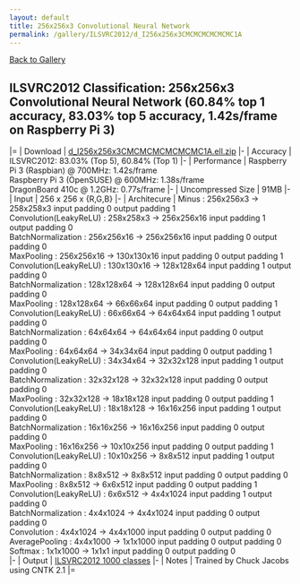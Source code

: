 ```yaml
---
layout: default
title: 256x256x3 Convolutional Neural Network
permalink: /gallery/ILSVRC2012/d_I256x256x3CMCMCMCMCMCMC1A
---
```


[Back to Gallery](/ELL/gallery)

## ILSVRC2012 Classification: 256x256x3 Convolutional Neural Network (60.84% top 1 accuracy, 83.03% top 5 accuracy, 1.42s/frame on Raspberry Pi 3)

|=
| Download | [d_I256x256x3CMCMCMCMCMCMC1A.ell.zip](https://github.com/Microsoft/ELL-models/raw/master/models/ILSVRC2012/d_I256x256x3CMCMCMCMCMCMC1A/d_I256x256x3CMCMCMCMCMCMC1A.ell.zip)
|-
| Accuracy | ILSVRC2012: 83.03% (Top 5), 60.84% (Top 1) 
|-
| Performance | Raspberry Pi 3 (Raspbian) @ 700MHz: 1.42s/frame<br>Raspberry Pi 3 (OpenSUSE) @ 600MHz: 1.38s/frame<br>DragonBoard 410c @ 1.2GHz: 0.77s/frame
|-
| Uncompressed Size | 91MB
|-
| Input | 256 x 256 x {R,G,B}
|-
| Architecure | Minus :  256x256x3  ->  258x258x3  input padding 0  output padding 1<br>Convolution(LeakyReLU) :  258x258x3  ->  256x256x16  input padding 1  output padding 0<br>BatchNormalization :  256x256x16  ->  256x256x16  input padding 0  output padding 0<br>MaxPooling :  256x256x16  ->  130x130x16  input padding 0  output padding 1<br>Convolution(LeakyReLU) :  130x130x16  ->  128x128x64  input padding 1  output padding 0<br>BatchNormalization :  128x128x64  ->  128x128x64  input padding 0  output padding 0<br>MaxPooling :  128x128x64  ->  66x66x64  input padding 0  output padding 1<br>Convolution(LeakyReLU) :  66x66x64  ->  64x64x64  input padding 1  output padding 0<br>BatchNormalization :  64x64x64  ->  64x64x64  input padding 0  output padding 0<br>MaxPooling :  64x64x64  ->  34x34x64  input padding 0  output padding 1<br>Convolution(LeakyReLU) :  34x34x64  ->  32x32x128  input padding 1  output padding 0<br>BatchNormalization :  32x32x128  ->  32x32x128  input padding 0  output padding 0<br>MaxPooling :  32x32x128  ->  18x18x128  input padding 0  output padding 1<br>Convolution(LeakyReLU) :  18x18x128  ->  16x16x256  input padding 1  output padding 0<br>BatchNormalization :  16x16x256  ->  16x16x256  input padding 0  output padding 0<br>MaxPooling :  16x16x256  ->  10x10x256  input padding 0  output padding 1<br>Convolution(LeakyReLU) :  10x10x256  ->  8x8x512  input padding 1  output padding 0<br>BatchNormalization :  8x8x512  ->  8x8x512  input padding 0  output padding 0<br>MaxPooling :  8x8x512  ->  6x6x512  input padding 0  output padding 1<br>Convolution(LeakyReLU) :  6x6x512  ->  4x4x1024  input padding 1  output padding 0<br>BatchNormalization :  4x4x1024  ->  4x4x1024  input padding 0  output padding 0<br>Convolution :  4x4x1024  ->  4x4x1000  input padding 0  output padding 0<br>AveragePooling :  4x4x1000  ->  1x1x1000  input padding 0  output padding 0<br>Softmax :  1x1x1000  ->  1x1x1  input padding 0  output padding 0<br>
|-
| Output | [ILSVRC2012 1000 classes](https://github.com/Microsoft/ELL-models/raw/master/models/ILSVRC2012/ILSVRC2012_labels.txt)
|-
| Notes | Trained by Chuck Jacobs using CNTK 2.1
|=
